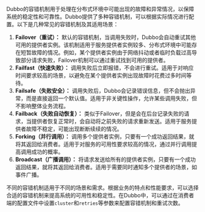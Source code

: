 Dubbo的容错机制用于处理在分布式环境中可能出现的故障和异常情况，以保障系统的稳定性和可靠性。Dubbo提供了多种容错机制，可以根据实际情况进行配置。以下是几种常见的容错机制及其适用场景：

1. **Failover（重试）：** 默认的容错机制，当调用失败时，Dubbo会自动重试其他可用的提供者实例。该机制适用于服务提供者实例较多、分布式环境中可能存在短暂故障的情况。例如，某个提供者实例由于网络抖动或者临时负载过高导致部分请求失败，Failover机制可以通过重试找到可用的提供者。
2. **Failfast（快速失败）：** 调用失败后立即报错，不会进行重试。适用于对响应时间要求较高的场景，以避免在某个提供者实例出现故障时花费过多时间等待。
3. **Failsafe（失败安全）：** 调用失败后，Dubbo会记录错误信息，但不会抛出异常，而是直接返回一个默认值。适用于非关键性操作，允许某些调用失败，但不影响整体业务流程。
4. **Failback（失败自动恢复）：** 类似于Failover，但是会在后台记录失败的请求，当提供者恢复正常时，会自动将之前失败的请求重新发送。适用于服务提供者故障不稳定，可能出现断断续续的情况。
5. **Forking（并行调用）：** 调用多个提供者实例，只要有一个成功返回结果，就将其返回给消费者。适用于对服务的可用性要求较高的情况，通过并行调用提高调用成功的概率。
6. **Broadcast（广播调用）：** 将请求发送给所有的提供者实例，只要有一个成功返回结果，就将其返回给消费者。适用于需要同时通知多个提供者的场景，如事件广播。

不同的容错机制适用于不同的场景和需求。根据业务的特点和性能要求，可以选择合适的容错机制来提高系统的可用性和稳定性。在Dubbo中，可以通过在消费者端的配置文件中设置`cluster`和`retries`等参数来配置容错机制和重试次数。
